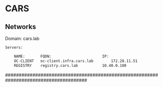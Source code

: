 # CARS

## Networks
Domain: cars.lab

```bash
Servers:

	NAME:		FQDN:						IP:
	OC-CLIENT 	oc-client.infra.cars.lab 		172.28.11.51
	REGISTRY  	registry.cars.lab 			10.40.0.100
  ```

######################################################################################
